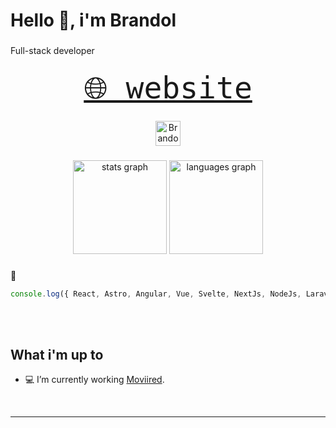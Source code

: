 <h1 align="left">Hello 👋, i'm Brandol</h1>

###

<p align="left">Full-stack developer</p>

###

<div align='center'>
  <samp>
    <a href='https://branjes-dev.vercel.app/' target="_blank" style="font-size:3rem"> 🌐 website</a>
  </samp>
</div>

###

<div align="center">
  <a href="https://www.linkedin.com/in/brandoljesusv/" target="_blank">
    <img  alt="Brandol Jesus LinkedIn" width="40px" src="https://icon.icepanel.io/Technology/svg/LinkedIn.svg" />
  </a>
</div>

###

<div align="center">
  <img src="https://github-readme-stats.vercel.app/api?username=branjesusdev&hide_title=false&hide_rank=false&show_icons=true&include_all_commits=true&count_private=true&disable_animations=false&theme=dark&locale=es&hide_border=false&order=1" height="150" alt="stats graph"  />
  <img src="https://github-readme-stats.vercel.app/api/top-langs?username=branjesusdev&locale=es&hide_title=false&layout=compact&card_width=320&langs_count=5&theme=dark&hide_border=false&order=2" height="150" alt="languages graph"  />
</div>

###

💖
```javascript
console.log({ React, Astro, Angular, Vue, Svelte, NextJs, NodeJs, Laravel, TailwindCss, Ionic })
```

<br/> <br/> 

## What i'm up to

- 💻 I’m currently working [Moviired](https://www.moviired.co/).

<br />

---

